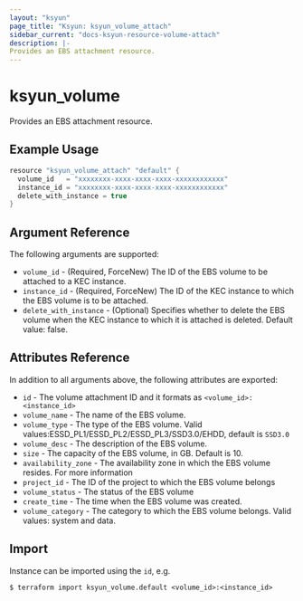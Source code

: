 ```yaml
---
layout: "ksyun"
page_title: "Ksyun: ksyun_volume_attach"
sidebar_current: "docs-ksyun-resource-volume-attach"
description: |-
Provides an EBS attachment resource.
---
```


# ksyun_volume

Provides an EBS attachment resource.

## Example Usage

```h
resource "ksyun_volume_attach" "default" {
  volume_id   = "xxxxxxxx-xxxx-xxxx-xxxx-xxxxxxxxxxxx"
  instance_id = "xxxxxxxx-xxxx-xxxx-xxxx-xxxxxxxxxxxx"
  delete_with_instance = true
}
```

## Argument Reference

The following arguments are supported:

* `volume_id` - (Required, ForceNew) The ID of the EBS volume to be attached to a KEC instance.
* `instance_id` - (Required, ForceNew) The ID of the KEC instance to which the EBS volume is to be attached.
* `delete_with_instance` - (Optional) Specifies whether to delete the EBS volume when the KEC instance to which it is attached is deleted. Default value: false.

## Attributes Reference

In addition to all arguments above, the following attributes are exported:

* `id` - The volume attachment ID and it formats as `<volume_id>:<instance_id>`
* `volume_name` - The name of the EBS volume.
* `volume_type` - The type of the EBS volume. Valid values:ESSD_PL1/ESSD_PL2/ESSD_PL3/SSD3.0/EHDD, default is `SSD3.0`
* `volume_desc` - The description of the EBS volume.
* `size` - The capacity of the EBS volume, in GB. Default is 10.
* `availability_zone` - The availability zone in which the EBS volume resides. For more information
* `project_id` - The ID of the project to which the EBS volume belongs
* `volume_status` - The status of the EBS volume
* `create_time` - The time when the EBS volume was created.
* `volume_category` - The category to which the EBS volume belongs. Valid values: system and data.

## Import

Instance can be imported using the `id`, e.g.

```
$ terraform import ksyun_volume.default <volume_id>:<instance_id>
```